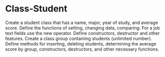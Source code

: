# Class-Student
Create a student class that has a name, major, year of study, and average score. Define the functions of setting, changing data, comparing. For a job text fields use the new operator. Define constructors, destructor and other features. Create a class group containing students (unlimited number). Define methods for inserting, deleting students, determining the average score by group, constructors, destructors, and other necessary functions.
